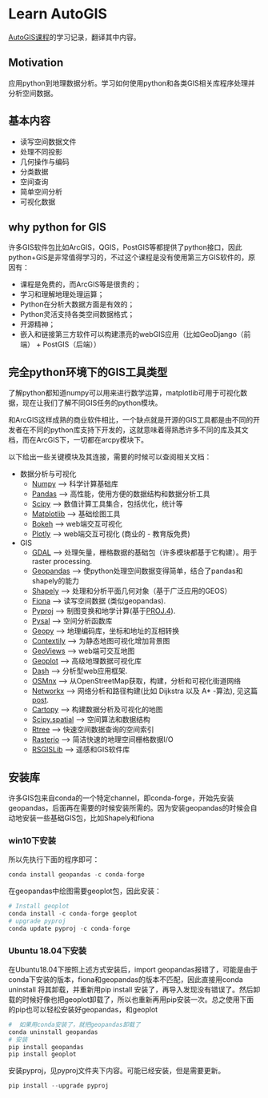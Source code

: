 # Learn AutoGIS

[AutoGIS课程](https://automating-gis-processes.github.io/site/)的学习记录，翻译其中内容。

## Motivation

应用python到地理数据分析。学习如何使用python和各类GIS相关库程序处理并分析空间数据。

## 基本内容

- 读写空间数据文件
- 处理不同投影
- 几何操作与编码
- 分类数据
- 空间查询
- 简单空间分析
- 可视化数据

## why python for GIS

许多GIS软件包比如ArcGIS，QGIS，PostGIS等都提供了python接口，因此python+GIS是非常值得学习的，不过这个课程是没有使用第三方GIS软件的，原因有：

- 课程是免费的，而ArcGIS等是很贵的；
- 学习和理解地理处理运算；
- Python在分析大数据方面是有效的；
- Python灵活支持各类空间数据格式；
- 开源精神；
- 嵌入和链接第三方软件可以构建漂亮的webGIS应用（比如GeoDjango（前端） + PostGIS（后端））

## 完全python环境下的GIS工具类型

了解python都知道numpy可以用来进行数学运算，matplotlib可用于可视化数据，现在让我们了解不同GIS任务的python模块。

和ArcGIS这样成熟的商业软件相比，一个缺点就是开源的GIS工具都是由不同的开发者在不同的python库支持下开发的，这就意味着得熟悉许多不同的库及其文档，而在ArcGIS下，一切都在arcpy模块下。

以下给出一些关键模块及其连接，需要的时候可以查阅相关文档：

- 数据分析与可视化
    - [Numpy](http://www.numpy.org/) –> 科学计算基础库
    - [Pandas](http://pandas.pydata.org/) –> 高性能，使用方便的数据结构和数据分析工具
    - [Scipy](http://www.scipy.org/about.html) –> 数值计算工具集合，包括优化，统计等
    - [Matplotlib](http://matplotlib.org/) –> 基础绘图工具
    - [Bokeh](http://bokeh.pydata.org/en/latest/) –> web端交互可视化
    - [Plotly](https://plot.ly/python/) –> web端交互可视化 (商业的 - 教育版免费)
- GIS
    - [GDAL](http://www.gdal.org/) –> 处理矢量，栅格数据的基础包（许多模块都基于它构建）。用于raster processing.
    - [Geopandas](http://geopandas.org/#description) –> 使python处理空间数据变得简单，结合了pandas和shapely的能力
    - [Shapely](http://toblerity.org/shapely/manual.html) –> 处理和分析平面几何对象（基于广泛应用的GEOS）
    - [Fiona](https://pypi.python.org/pypi/Fiona) –> 读写空间数据 (类似geopandas).
    - [Pyproj](https://pypi.python.org/pypi/pyproj?) –> 制图变换和地学计算(基于[PROJ.4](http://trac.osgeo.org/proj)).
    - [Pysal](https://pysal.readthedocs.org/en/latest/) –> 空间分析函数库
    - [Geopy](http://geopy.readthedocs.io/en/latest/) –> 地理编码库，坐标和地址的互相转换
    - [Contextily](https://github.com/darribas/contextily) –> 为静态地图可视化增加背景图
    - [GeoViews](http://geo.holoviews.org/index.html) –> web端可交互地图
    - [Geoplot](https://github.com/ResidentMario/geoplot) –> 高级地理数据可视化库
    - [Dash](https://plot.ly/products/dash/) –> 分析型web应用框架.
    - [OSMnx](https://github.com/gboeing/osmnx) –> 从OpenStreetMap获取，构建，分析和可视化街道网络
    - [Networkx](https://networkx.github.io/documentation/networkx-1.10/overview.html) –> 网络分析和路径构建(比如 Dijkstra 以及 A* -算法), 见这篇[post](http://gis.stackexchange.com/questions/65056/is-it-possible-to-route-shapefiles-using-python-and-without-arcgis-qgis-or-pgr).
    - [Cartopy](http://scitools.org.uk/cartopy/docs/latest/index.html) –> 构建数据分析及可视化的地图
    - [Scipy.spatial](http://docs.scipy.org/doc/scipy/reference/spatial.html) –> 空间算法和数据结构
    - [Rtree](http://toblerity.org/rtree/) –> 快速空间数据查询的空间索引
    - [Rasterio](https://github.com/mapbox/rasterio) –> 简洁快速的地理空间栅格数据I/O
    - [RSGISLib](http://www.rsgislib.org/index.html#python-documentation) –> 遥感和GIS软件库
    
## 安装库

许多GIS包来自conda的一个特定channel，即conda-forge，开始先安装geopandas，后面再在需要的时候安装所需的。因为安装geopandas的时候会自动地安装一些基础GIS包，比如Shapely和fiona

### win10下安装

所以先执行下面的程序即可：

``` python
conda install geopandas -c conda-forge
```

在geopandas中绘图需要geoplot包，因此安装：

``` python
# Install geoplot
conda install -c conda-forge geoplot
# upgrade pyproj
conda update pyproj -c conda-forge
```

### Ubuntu 18.04下安装

在Ubuntu18.04下按照上述方式安装后，import geopandas报错了，可能是由于conda下安装的版本，fiona和geopandas的版本不匹配，因此直接用conda uninstall 将其卸载，并重新用pip install 安装了，再导入发现没有错误了。然后卸载的时候好像也把geoplot卸载了，所以也重新再用pip安装一次。总之使用下面的pip也可以轻松安装好geopandas，和geoplot

```python
#  如果用conda安装了，就把geopandas卸载了
conda uninstall geopandas
# 安装
pip install geopandas
pip install geoplot
```

安装pyproj，见pyproj文件夹下内容。可能已经安装，但是需要更新。

``` python
pip install --upgrade pyproj
```
